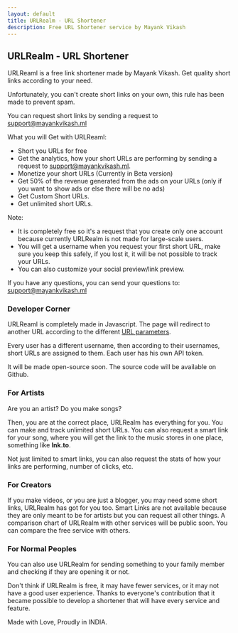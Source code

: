 ```yaml
---
layout: default
title: URLRealm - URL Shortener
description: Free URL Shortener service by Mayank Vikash
---
```

## URLRealm - URL Shortener

URLReaml is a free link shortener made by Mayank Vikash. Get quality short links according to your need.

  

Unfortunately, you can't create short links on your own, this rule has been made to prevent spam.

  

You can request short links by sending a request to  [support@mayankvikash.ml](mailto:support@mayankvikash.ml)

  

What you will Get with URLReaml:

-   Short you URLs for free
-   Get the analytics, how your short URLs are performing by sending a request to  [support@mayankvikash.ml](mailto:support@mayankvikash.ml).
-   Monetize your short URLs (Currently in Beta version)
-   Get 50% of the revenue generated from the ads on your URLs (only if you want to show ads or else there will be no ads)
-   Get Custom Short URLs.
-   Get unlimited short URLs.

Note:

-   It is completely free so it's a request that you create only one account because currently URLRealm is not made for large-scale users.
-   You will get a username when you request your first short URL, make sure you keep this safely, if you lost it, it will be not possible to track your URLs.
-   You can also customize your social preview/link preview.

If you have any questions, you can send your questions to:  [support@mayankvikash.ml](mailto:support@mayankvikash.ml)

  

### Developer Corner

URLReaml is completely made in Javascript. The page will redirect to another URL according to the different  [URL parameters](https://developer.mozilla.org/en-US/docs/Web/API/URLSearchParams).

  

Every user has a different username, then according to their usernames, short URLs are assigned to them. Each user has his own API token.

  

It will be made open-source soon. The source code will be available on Github.

  

### For Artists

Are you an artist? Do you make songs?

Then, you are at the correct place, URLRealm has everything for you. You can make and track unlimited short URLs. You can also request a smart link for your song, where you will get the link to the music stores in one place, something like  **lnk.to**.

  

Not just limited to smart links, you can also request the stats of how your links are performing, number of clicks, etc.

  

### For Creators

If you make videos, or you are just a blogger, you may need some short links, URLRealm has got for you too. Smart Links are not available because they are only meant to be for artists but you can request all other things. A comparison chart of URLRealm with other services will be public soon. You can compare the free service with others.

  

### For Normal Peoples

You can also use URLRealm for sending something to your family member and checking if they are opening it or not.

  

Don't think if URLRealm is free, it may have fewer services, or it may not have a good user experience. Thanks to everyone's contribution that it became possible to develop a shortener that will have every service and feature.

  

Made with Love, Proudly in INDIA.
